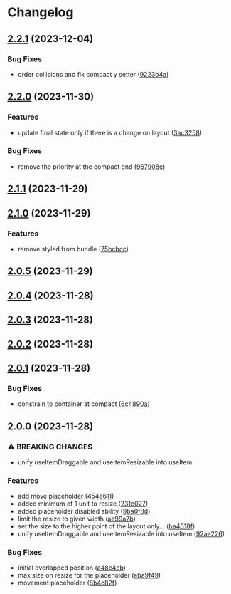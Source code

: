 # Changelog

## [2.2.1](https://gitlab.devotools.com/engineering/quvis/gravity-layout/compare/v2.2.0...v2.2.1) (2023-12-04)


### Bug Fixes

* order collisions and fix compact y setter ([9223b4a](https://gitlab.devotools.com/engineering/quvis/gravity-layout/commit/9223b4a5af12aa50866b3a841dc3210cc5cfcb11))

## [2.2.0](https://gitlab.devotools.com/engineering/quvis/gravity-layout/compare/v2.1.1...v2.2.0) (2023-11-30)


### Features

* update final state only if there is a change on layout ([3ac3258](https://gitlab.devotools.com/engineering/quvis/gravity-layout/commit/3ac3258fee864518efc691560645c8604e3e5f3b))


### Bug Fixes

* remove the priority at the compact end ([967908c](https://gitlab.devotools.com/engineering/quvis/gravity-layout/commit/967908c00090bf8e8132e58f8f1843d7f0b3e0ff))

## [2.1.1](https://gitlab.devotools.com/engineering/quvis/gravity-layout/compare/v2.1.0...v2.1.1) (2023-11-29)

## [2.1.0](https://gitlab.devotools.com/engineering/quvis/gravity-layout/compare/v2.0.5...v2.1.0) (2023-11-29)


### Features

* remove styled from bundle ([75bcbcc](https://gitlab.devotools.com/engineering/quvis/gravity-layout/commit/75bcbcc4c48961641085ab472312133950150653))

## [2.0.5](https://gitlab.devotools.com/engineering/quvis/gravity-layout/compare/v2.0.4...v2.0.5) (2023-11-29)

## [2.0.4](https://gitlab.devotools.com/engineering/quvis/gravity-layout/compare/v2.0.3...v2.0.4) (2023-11-28)

## [2.0.3](https://gitlab.devotools.com/engineering/quvis/gravity-layout/compare/v2.0.2...v2.0.3) (2023-11-28)

## [2.0.2](https://gitlab.devotools.com/engineering/quvis/gravity-layout/compare/v2.0.1...v2.0.2) (2023-11-28)

## [2.0.1](https://gitlab.devotools.com/engineering/quvis/gravity-layout/compare/v2.0.0...v2.0.1) (2023-11-28)


### Bug Fixes

* constrain to container at compact ([6c4890a](https://gitlab.devotools.com/engineering/quvis/gravity-layout/commit/6c4890a2aa1e5936a0f0402ca263cca910896396))

## 2.0.0 (2023-11-28)


### ⚠ BREAKING CHANGES

* unify useItemDraggable and useItemResizable into useItem

### Features

* add move placeholder ([454e611](https://gitlab.devotools.com/engineering/quvis/gravity-layout/commit/454e61166bfa2dcbdaf2716da4d2ba10237dd6e1))
* added minimum of 1 unit to resize ([231e027](https://gitlab.devotools.com/engineering/quvis/gravity-layout/commit/231e027b3964b5382c9234974a6e68c6771f10a1))
* added placeholder disabled ability ([9ba0f8d](https://gitlab.devotools.com/engineering/quvis/gravity-layout/commit/9ba0f8d3438c242eb91218e9924a0a2874008d9d))
* limit the resize to given width ([ae99a7b](https://gitlab.devotools.com/engineering/quvis/gravity-layout/commit/ae99a7b7ab72aced573b57809889dfc0b74bea13))
* set the size to the higher point of the layout only... ([ba4618f](https://gitlab.devotools.com/engineering/quvis/gravity-layout/commit/ba4618fcf3a84fa26f611bce43118d71fc3d4bf9))
* unify useItemDraggable and useItemResizable into useItem ([92ae226](https://gitlab.devotools.com/engineering/quvis/gravity-layout/commit/92ae2265cdd16dd26866f0f6d12c100964aee57a))


### Bug Fixes

* initial overlapped position ([a48e4cb](https://gitlab.devotools.com/engineering/quvis/gravity-layout/commit/a48e4cb082ed4d01531a0e215057f133b933eac7))
* max size on resize for the placeholder ([eba9f49](https://gitlab.devotools.com/engineering/quvis/gravity-layout/commit/eba9f4919726fb0a2c3788686782c5f8e28eeb50))
* movement placeholder ([8b4c82f](https://gitlab.devotools.com/engineering/quvis/gravity-layout/commit/8b4c82f61921f80085bae9e50e3f0b954d113e76))
